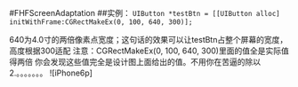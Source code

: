 #FHFScreenAdaptation
##实例：
`UIButton *testBtn = [[UIButton alloc] initWithFrame:CGRectMakeEx(0, 100, 640, 300)];`

640为4.0寸的两倍像素点宽度；这句话的效果可以让testBtn占整个屏幕的宽度，高度根据300适配
注意：CGRectMakeEx(0, 100, 640, 300)里面的值全是实际值得两倍
你会发现这些值完全是设计图上面给出的值。不用你在苦逼的除以2.。。。。。。。
![iPhone6p]
